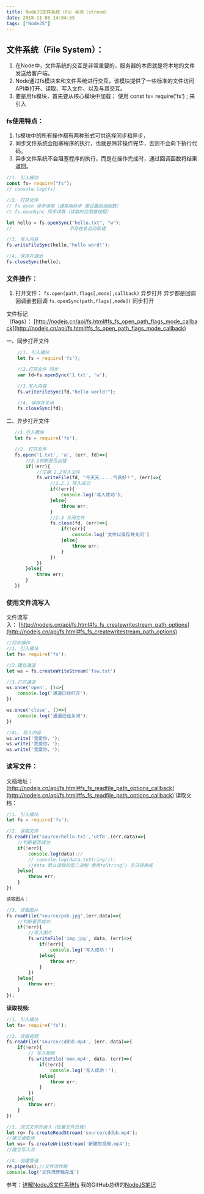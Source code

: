 ```yaml
---
title: NodeJS文件系统（fs）与流（stream）
date: 2018-11-08 14:04:55
tags: ["NodeJS"]
---
```


## **文件系统（File System）：**

1.  在Node中，文件系统的交互是非常重要的，服务器的本质就是将本地的文件发送给客户端，
2.  Node通过fs模块来和文件系统进行交互，该模块提供了一些标准的文件访问API类打开、读取、写入文件、以及与其交互。
3.  要是用fs模块，首先要从核心模块中加载； 使用 const fs= require('fs') ; 来引入

### fs使用特点：

1.  fs模块中的所有操作都有两种形式可供选择同步和异步，
2.  同步文件系统会阻塞程序的执行，也就是除非操作完毕，否则不会向下执行代码。
3.  异步文件系统不会阻塞程序的执行，而是在操作完成时，通过回调函数将结果返回。

```js
//1. 引入模块
const fs= require("fs");
// console.log(fs)

//2. 打开文件
// fs.open 异步读取（通常用异步 需设置回调函数）  
// fs.openSync 同步读取（读取时会阻塞线程）

let hello = fs.openSync("hello.txt", "w");
//                     不存在会自动新建

//3. 写入内容
fs.writeFileSync(hello,'hello word!');

//4. 保存并退出
fs.closeSync(hello);

```
 [](https://github.com/AnsonZnl/StudyNodeJS/blob/master/%E8%AF%BE%E7%A8%8B%E7%AC%94%E8%AE%B0/%E8%AF%BE%E6%97%B630-%E8%AF%BE%E6%97%B634%E7%AC%94%E8%AE%B0.md#%E8%AF%BE%E6%97%B631)

### 文件操作：

1.  打开文件： 
`fs.open(path,flags[,mode],callback)`
 异步打开 异步都是回调 回调嵌套回调
`fs.openSync(path,flags[,mode])`
同步打开 
    

文件标记（flags）： [http://nodejs.cn/api/fs.html#fs_fs_open_path_flags_mode_callback](http://nodejs.cn/api/fs.html#fs_fs_open_path_flags_mode_callback)


一、同步打开文件
```js
    //1. 引入模块 
    let fs = require('fs');

    //2.打开文件 同步
    var fd=fs.openSync('1.txt', 'w');

    //3.写入内容
    fs.writeFileSync(fd,"hello world!"); 

    //4. 保存并关闭
    fs.closeSync(fd);
```
 二、异步打开文件
```js
   //1.引入模块
   let fs = require('fs');

   //2. 打开文件
   fs.open('1.txt', 'a', (err, fd)=>{
       //2.1判断是否出错
       if(!err){
           //正确 2.2写入文件
           fs.writeFile(fd, "今天天.....气真好！", (err)=>{
                //2.2.1 写入成功
                if(!err){
                    console.log('写入成功');
                }else{
                    throw err;
                }
                //2.3 关闭文件
                fs.close(fd, (err)=>{
                    if(!err){
                        console.log('文件以保存并关闭')
                    }else{
                        throw err;
                    }
                })
           })
       }else{
           throw err;
       }
   })

```
[](https://github.com/AnsonZnl/StudyNodeJS/blob/master/%E8%AF%BE%E7%A8%8B%E7%AC%94%E8%AE%B0/%E8%AF%BE%E6%97%B630-%E8%AF%BE%E6%97%B634%E7%AC%94%E8%AE%B0.md#%E8%AF%BE%E6%97%B632)
### 使用文件流写入
文件流写入： [http://nodejs.cn/api/fs.html#fs_fs_createwritestream_path_options](http://nodejs.cn/api/fs.html#fs_fs_createwritestream_path_options)

```js
//同步操作
//1. 引入模块
let fs= require('fs');

//2.建立通道
let ws = fs.createWriteStream('fsw.txt')

//3.打开通道
ws.once('open', ()=>{
    console.log('通道已经打开');
})

ws.once('close', ()=>{
    console.log('通道已经关闭');
})

//4\. 写入内容
ws.write('我爱你，');
ws.write('我爱你，');
ws.write('我爱你，');

```

 [](https://github.com/AnsonZnl/StudyNodeJS/blob/master/%E8%AF%BE%E7%A8%8B%E7%AC%94%E8%AE%B0/%E8%AF%BE%E6%97%B630-%E8%AF%BE%E6%97%B634%E7%AC%94%E8%AE%B0.md#%E8%AF%BE%E6%97%B633)

### 读写文件： 
文档地址：[http://nodejs.cn/api/fs.html#fs_fs_readfile_path_options_callback](http://nodejs.cn/api/fs.html#fs_fs_readfile_path_options_callback)
读取文档：

```js
//1. 引入模块
let fs = require('fs');

//2. 读取文件
fs.readFile('source/hello.txt','utf8',(err,data)=>{
    //判断是否成功
    if(!err){
        console.log(data);//
        // console.log(data.toString());
        //data 默认读取的是二进制 使用toString() 方法转换成
    }else{
        throw err;
    }
})

读取图片：

//3. 读取图片
fs.readFile("source/psb.jpg",(err,data)=>{
    //判断是否成功
    if(!err){
        //写入图片
        fs.writeFile('img.jpg', data, (err)=>{
            if(!err){
                console.log('写入成功！')
            }else{
                throw err;
            }
        })
    }else{
        throw err;
    }
});

```

[](https://github.com/AnsonZnl/StudyNodeJS/blob/master/%E8%AF%BE%E7%A8%8B%E7%AC%94%E8%AE%B0/%E8%AF%BE%E6%97%B630-%E8%AF%BE%E6%97%B634%E7%AC%94%E8%AE%B0.md#%E8%AF%BE%E6%97%B634)

**读取视频:**

```js
//1. 引入模块
let fs= require('fs');

//2. 读取视频
fs.readFile('source/cddbb.mp4', (err, data)=>{
    if(!err){
        // 写入视频
        fs.writeFile('nmx.mp4', data, (err)=>{
            if(!err){
                console.log('写入成功！');
            }else{
                throw err;
            }
        })
    }else{
        throw err;
    }
})

//3. 流式文件的读入（批量文件处理）
let re= fs.createReadStream('source/cddbb.mp4');
//建立读取流
let ws= fs.createWriteStream('新建的视频.mp4');
//建立写入流

//4. 创建管道
re.pipe(ws);//文件流传输
console.log('文件流传输完成')
```
参考：[详解NodeJS文件系统fs](https://www.jb51.net/article/133553.htm)
我的GitHub总结的[NodeJS笔记](https://github.com/AnsonZnl/StudyNodeJS)